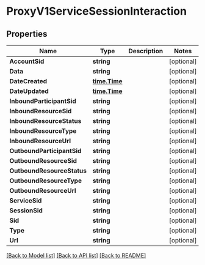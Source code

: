 # ProxyV1ServiceSessionInteraction

## Properties

Name | Type | Description | Notes
------------ | ------------- | ------------- | -------------
**AccountSid** | **string** |  | [optional] 
**Data** | **string** |  | [optional] 
**DateCreated** | [**time.Time**](time.Time.md) |  | [optional] 
**DateUpdated** | [**time.Time**](time.Time.md) |  | [optional] 
**InboundParticipantSid** | **string** |  | [optional] 
**InboundResourceSid** | **string** |  | [optional] 
**InboundResourceStatus** | **string** |  | [optional] 
**InboundResourceType** | **string** |  | [optional] 
**InboundResourceUrl** | **string** |  | [optional] 
**OutboundParticipantSid** | **string** |  | [optional] 
**OutboundResourceSid** | **string** |  | [optional] 
**OutboundResourceStatus** | **string** |  | [optional] 
**OutboundResourceType** | **string** |  | [optional] 
**OutboundResourceUrl** | **string** |  | [optional] 
**ServiceSid** | **string** |  | [optional] 
**SessionSid** | **string** |  | [optional] 
**Sid** | **string** |  | [optional] 
**Type** | **string** |  | [optional] 
**Url** | **string** |  | [optional] 

[[Back to Model list]](../README.md#documentation-for-models) [[Back to API list]](../README.md#documentation-for-api-endpoints) [[Back to README]](../README.md)


